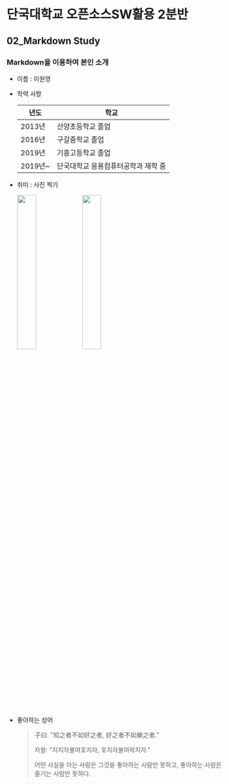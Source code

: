 # 단국대학교 오픈소스SW활용 2분반
## 02_Markdown Study
### Markdown을 이용하여 본인 소개

- 이름 : 이원영
- 학력 사항

  | 년도 | 학교 |
  | --- | --- |
  | 2013년 | 산양초등학교 졸업 |
  | 2016년 | 구갈중학교 졸업 |
  | 2019년 | 기흥고등학교 졸업 |
  | 2019년~ | 단국대학교 응용컴퓨터공학과 재학 중 |

- 취미 : 사진 찍기


    <img src="https://user-images.githubusercontent.com/76541590/165002463-a4437a4d-b87a-45d2-b55f-adef93a6d822.jpg" height="30%" width="30%"> 
    <img src="https://user-images.githubusercontent.com/76541590/165002474-821b5201-994e-44e8-895f-519615dfd789.jpg" height="30%" width="30%">
    
    
- 좋아하는 성어 
    > 子曰: "知之者不如好之者, 好之者不如樂之者."
    > 
    > 자왈: "지지자불여호지자, 호지자불여락지자."
    > 
    > 어떤 사실을 아는 사람은 그것을 좋아하는 사람만 못하고, 좋아하는 사람은 즐기는 사람만 못하다.

